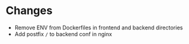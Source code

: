 # Changes

- Remove ENV from Dockerfiles in frontend and backend directories
- Add postfix `/` to backend conf in nginx
